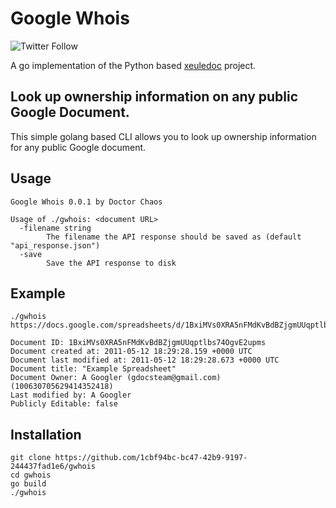 # Google Whois
![Twitter Follow](https://img.shields.io/twitter/follow/chaosd0c?style=social)

A go implementation of the Python based [xeuledoc](https://github.com/Malfrats/xeuledoc) project.

## Look up ownership information on any public Google Document.

This simple golang based CLI allows you to look up ownership information for any public Google document.

## Usage

```
Google Whois 0.0.1 by Doctor Chaos

Usage of ./gwhois: <document URL>
  -filename string
        The filename the API response should be saved as (default "api_response.json")
  -save
        Save the API response to disk
```

## Example

```
./gwhois https://docs.google.com/spreadsheets/d/1BxiMVs0XRA5nFMdKvBdBZjgmUUqptlbs74OgvE2upms/edit#gid=0

Document ID: 1BxiMVs0XRA5nFMdKvBdBZjgmUUqptlbs74OgvE2upms
Document created at: 2011-05-12 18:29:28.159 +0000 UTC
Document last modified at: 2011-05-12 18:29:28.673 +0000 UTC
Document title: "Example Spreadsheet"
Document Owner: A Googler (gdocsteam@gmail.com) (100630705629414352418)
Last modified by: A Googler
Publicly Editable: false
```

## Installation

```
git clone https://github.com/1cbf94bc-bc47-42b9-9197-244437fad1e6/gwhois
cd gwhois
go build
./gwhois
```
